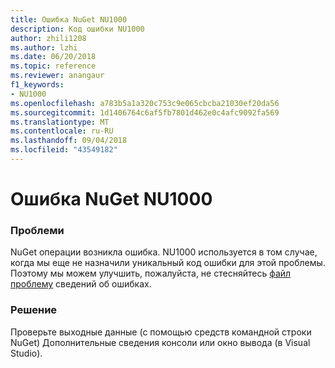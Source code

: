 ```yaml
---
title: Ошибка NuGet NU1000
description: Код ошибки NU1000
author: zhili1208
ms.author: lzhi
ms.date: 06/20/2018
ms.topic: reference
ms.reviewer: anangaur
f1_keywords:
- NU1000
ms.openlocfilehash: a783b5a1a320c753c9e065cbcba21030ef20da56
ms.sourcegitcommit: 1d1406764c6af5fb7801d462e0c4afc9092fa569
ms.translationtype: MT
ms.contentlocale: ru-RU
ms.lasthandoff: 09/04/2018
ms.locfileid: "43549182"
---
```

# <a name="nuget-error-nu1000"></a>Ошибка NuGet NU1000

### <a name="issue"></a>Проблеми
NuGet операции возникла ошибка. NU1000 используется в том случае, когда мы еще не назначили уникальный код ошибки для этой проблемы. Поэтому мы можем улучшить, пожалуйста, не стесняйтесь [файл проблему](https://github.com/nuget/home/issues) сведений об ошибках.

### <a name="solution"></a>Решение
Проверьте выходные данные (с помощью средств командной строки NuGet) Дополнительные сведения консоли или окно вывода (в Visual Studio).
